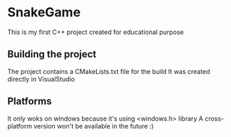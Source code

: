 # SnakeGame
This is my first C++ project created for educational purpose

## Building the project
The project contains a CMakeLists.txt file for the build
It was created directly in VisualStudio

## Platforms
It only woks on windows because it's using <windows.h> library
A cross-platform version won't be available in the future :)
